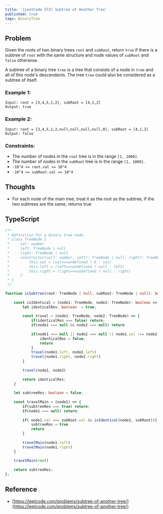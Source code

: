 ```yaml
---
title: '[LeetCode 572] Subtree of Another Tree'
published: true
tags: BinaryTree
---
```


## Problem

Given the roots of two binary trees `root` and `subRoot`, return `true` if there is a subtree of `root` with the same structure and node values of `subRoot` and `false` otherwise.

A subtree of a binary tree `tree` is a tree that consists of a node in `tree` and all of this node's descendants. The tree `tree` could also be considered as a subtree of itself.

### Example 1:

```
Input: root = [3,4,5,1,2], subRoot = [4,1,2]
Output: true
```

### Example 2:

```
Input: root = [3,4,5,1,2,null,null,null,null,0], subRoot = [4,1,2]
Output: false
```
 
### Constraints:

- The number of nodes in the `root` tree is in the range `[1, 2000]`.
- The number of nodes in the `subRoot` tree is in the range `[1, 1000]`.
- `-10^4 <= root.val <= 10^4`
- `-10^4 <= subRoot.val <= 10^4`

## Thoughts

- For each node of the main tree, treat it as the root as the subtree, if the
  two subtrees are the same, returns true

## TypeScript

```typescript
/**
 * Definition for a binary tree node.
 * class TreeNode {
 *     val: number
 *     left: TreeNode | null
 *     right: TreeNode | null
 *     constructor(val?: number, left?: TreeNode | null, right?: TreeNode | null) {
 *         this.val = (val===undefined ? 0 : val)
 *         this.left = (left===undefined ? null : left)
 *         this.right = (right===undefined ? null : right)
 *     }
 * }
 */

function isSubtree(root: TreeNode | null, subRoot: TreeNode | null): boolean {
    
    const isIdentical = (node1: TreeNode, node2: TreeNode): boolean => {
        let identicalRes: boolean  = true;
        
        const travel = (node1: TreeNode, node2: TreeNode) => {
            if(identicalRes === false) return;
            if(node1 === null && node2 === null) return
            
            if(node1 === null || node2 === null || node1.val !== node2.val){
                identicalRes = false;
                return
            }
            travel(node1.left, node2.left)
            travel(node1.right, node2.right)
        }
         
        travel(node1, node2)
        
        return identicalRes;
    }
    
    let subtreeRes: boolean = false;
    
    const travelMain = (node1) => {
        if(subtreeRes === true) return;
        if(node1 === null) return;
        
        if( node1.val === subRoot.val && isIdentical(node1, subRoot)){
            subtreeRes = true
            return
        }
        
        travelMain(node1.left)
        travelMain(node1.right)
    }
   
    travelMain(root)
    
    return subtreeRes;
};
```

## Reference

- [https://leetcode.com/problems/subtree-of-another-tree/](https://leetcode.com/problems/subtree-of-another-tree/)
